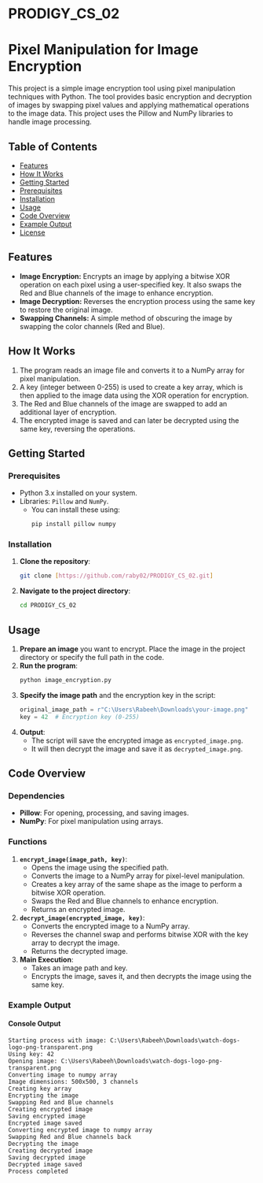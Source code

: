 # PRODIGY_CS_02
# Pixel Manipulation for Image Encryption

This project is a simple image encryption tool using pixel manipulation techniques with Python. The tool provides basic encryption and decryption of images by swapping pixel values and applying mathematical operations to the image data. This project uses the Pillow and NumPy libraries to handle image processing.

## Table of Contents
- [Features](#features)
- [How It Works](#how-it-works)
- [Getting Started](#getting-started)
- [Prerequisites](#prerequisites)
- [Installation](#installation)
- [Usage](#usage)
- [Code Overview](#code-overview)
- [Example Output](#example-output)
- [License](#license)

## Features
- **Image Encryption:** Encrypts an image by applying a bitwise XOR operation on each pixel using a user-specified key. It also swaps the Red and Blue channels of the image to enhance encryption.
- **Image Decryption:** Reverses the encryption process using the same key to restore the original image.
- **Swapping Channels:** A simple method of obscuring the image by swapping the color channels (Red and Blue).

## How It Works
1. The program reads an image file and converts it to a NumPy array for pixel manipulation.
2. A key (integer between 0-255) is used to create a key array, which is then applied to the image data using the XOR operation for encryption.
3. The Red and Blue channels of the image are swapped to add an additional layer of encryption.
4. The encrypted image is saved and can later be decrypted using the same key, reversing the operations.

## Getting Started
### Prerequisites
- Python 3.x installed on your system.
- Libraries: `Pillow` and `NumPy`.
  - You can install these using:
    ```bash
    pip install pillow numpy
    ```

### Installation
1. **Clone the repository**:
    ```bash
    git clone [https://github.com/raby02/PRODIGY_CS_02.git]
    ```
2. **Navigate to the project directory**:
    ```bash
    cd PRODIGY_CS_02
    ```

## Usage
1. **Prepare an image** you want to encrypt. Place the image in the project directory or specify the full path in the code.
2. **Run the program**:
    ```bash
    python image_encryption.py
    ```
3. **Specify the image path** and the encryption key in the script:
    ```python
    original_image_path = r"C:\Users\Rabeeh\Downloads\your-image.png"
    key = 42  # Encryption key (0-255)
    ```
4. **Output**:
    - The script will save the encrypted image as `encrypted_image.png`.
    - It will then decrypt the image and save it as `decrypted_image.png`.

## Code Overview
### Dependencies
- **Pillow**: For opening, processing, and saving images.
- **NumPy**: For pixel manipulation using arrays.

### Functions
1. **`encrypt_image(image_path, key)`**:
    - Opens the image using the specified path.
    - Converts the image to a NumPy array for pixel-level manipulation.
    - Creates a key array of the same shape as the image to perform a bitwise XOR operation.
    - Swaps the Red and Blue channels to enhance encryption.
    - Returns an encrypted image.
2. **`decrypt_image(encrypted_image, key)`**:
    - Converts the encrypted image to a NumPy array.
    - Reverses the channel swap and performs bitwise XOR with the key array to decrypt the image.
    - Returns the decrypted image.
3. **Main Execution**:
    - Takes an image path and key.
    - Encrypts the image, saves it, and then decrypts the image using the same key.

### Example Output
#### Console Output
```plaintext
Starting process with image: C:\Users\Rabeeh\Downloads\watch-dogs-logo-png-transparent.png
Using key: 42
Opening image: C:\Users\Rabeeh\Downloads\watch-dogs-logo-png-transparent.png
Converting image to numpy array
Image dimensions: 500x500, 3 channels
Creating key array
Encrypting the image
Swapping Red and Blue channels
Creating encrypted image
Saving encrypted image
Encrypted image saved
Converting encrypted image to numpy array
Swapping Red and Blue channels back
Decrypting the image
Creating decrypted image
Saving decrypted image
Decrypted image saved
Process completed

